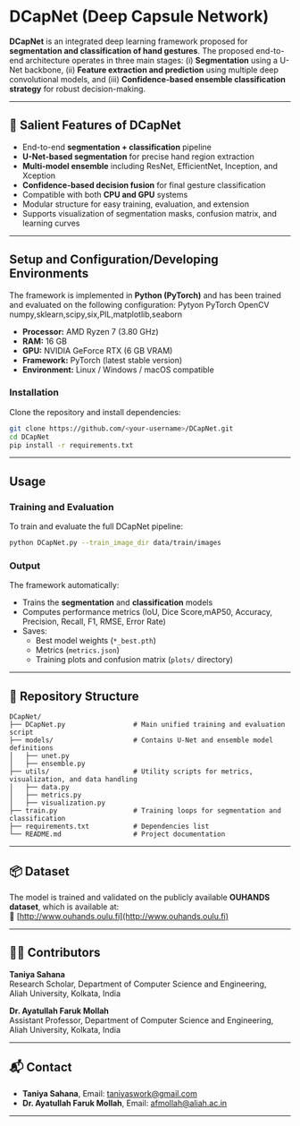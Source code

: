 # DCapNet (Deep Capsule Network)

**DCapNet** is an integrated deep learning framework proposed for **segmentation and classification of hand gestures**. The proposed end-to-end architecture operates in three main stages: (i) **Segmentation** using a U-Net backbone, (ii) **Feature extraction and prediction** using multiple deep convolutional models, and (iii) **Confidence-based ensemble classification strategy** for robust decision-making.

---

## 🔑 Salient Features of DCapNet

- End-to-end **segmentation + classification** pipeline  
- **U-Net-based segmentation** for precise hand region extraction  
- **Multi-model ensemble** including ResNet, EfficientNet, Inception, and Xception  
- **Confidence-based decision fusion** for final gesture classification  
- Compatible with both **CPU and GPU** systems  
- Modular structure for easy training, evaluation, and extension  
- Supports visualization of segmentation masks, confusion matrix, and learning curves  

---

##  Setup and Configuration/Developing Environments

The framework is implemented in **Python (PyTorch)** and has been trained and evaluated on the following configuration:
Pytyon
PyTorch
OpenCV
numpy,sklearn,scipy,six,PIL,matplotlib,seaborn

- **Processor:** AMD Ryzen 7 (3.80 GHz)  
- **RAM:** 16 GB  
- **GPU:** NVIDIA GeForce RTX (6 GB VRAM)  
- **Framework:** PyTorch (latest stable version)  
- **Environment:** Linux / Windows / macOS compatible  

### Installation

Clone the repository and install dependencies:
```bash
git clone https://github.com/<your-username>/DCapNet.git
cd DCapNet
pip install -r requirements.txt
```

---

## Usage

### Training and Evaluation

To train and evaluate the full DCapNet pipeline:

```bash
python DCapNet.py --train_image_dir data/train/images                   --train_mask_dir data/train/masks                   --test_image_dir data/test/images                   --test_mask_dir data/test/masks                   --out_dir dcapnet_output
```

### Output

The framework automatically:
- Trains the **segmentation** and **classification** models  
- Computes performance metrics (IoU, Dice Score,mAP50, Accuracy, Precision, Recall, F1, RMSE, Error Rate)  
- Saves:
  - Best model weights (`*_best.pth`)
  - Metrics (`metrics.json`)
  - Training plots and confusion matrix (`plots/` directory)

---

## 📁 Repository Structure

```
DCapNet/
├── DCapNet.py                 # Main unified training and evaluation script
├── models/                    # Contains U-Net and ensemble model definitions
│   ├── unet.py
│   ├── ensemble.py
├── utils/                     # Utility scripts for metrics, visualization, and data handling
│   ├── data.py
│   ├── metrics.py
│   ├── visualization.py
├── train.py                   # Training loops for segmentation and classification
├── requirements.txt           # Dependencies list
└── README.md                  # Project documentation
```

---

## 📦 Dataset

The model is trained and validated on the publicly available **OUHANDS dataset**, which is available at:  
🔗 [http://www.ouhands.oulu.fi](http://www.ouhands.oulu.fi)

---

## 🧑‍💻 Contributors

**Taniya Sahana**  
Research Scholar, Department of Computer Science and Engineering,  
Aliah University, Kolkata, India  

**Dr. Ayatullah Faruk Mollah**  
Assistant Professor, Department of Computer Science and Engineering,  
Aliah University, Kolkata, India 

---

## 📬 Contact
- **Taniya Sahana**, Email: [taniyaswork@gmail.com](mailto:taniyaswork@gmail.com)
- **Dr. Ayatullah Faruk Mollah**, Email: [afmollah@aliah.ac.in](mailto:afmollah@aliah.ac.in)  
---
